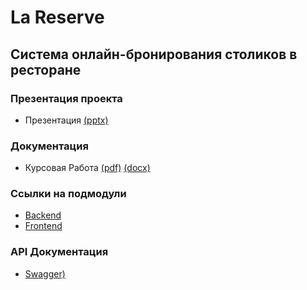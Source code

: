 # La Reserve

## Система онлайн-бронирования столиков в ресторане


### Презентация проекта
 - Презентация [(pptx)](presentation/LA_RESERVE.pptx)

### Документация
 - Курсовая Работа [(pdf)](documentation/Курсоваяработа/Course_Workv2.pdf) [(docx)](documentation/Курсоваяработа/Course_Workv2.docx) 

### Ссылки на подмодули
 - [Backend](https://github.com/JawharVal/BackEndRestaurantLaReserve/tree/ea9da26db0993f4a6c529b5fda76e09cd6186731)
 - [Frontend](https://github.com/JawharVal/FrontEndRestaurentLaReserve/tree/89d6f2b38161d0bdff011eb8bef0173eb3d552cd)

### API Документация
 - [Swagger)](https://app.swaggerhub.com/apis/JAWHARMAATOUK1/La_Reserve/v2)
